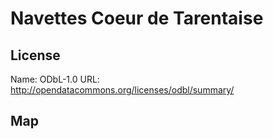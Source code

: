 # Navettes Coeur de Tarentaise

## License

Name: ODbL-1.0
URL: http://opendatacommons.org/licenses/odbl/summary/

## Map

<WorldMap topic="public-transport/rtfs-rt/Navettes_Coeur_de_Tarentaise/vehicle_positions/#" />
